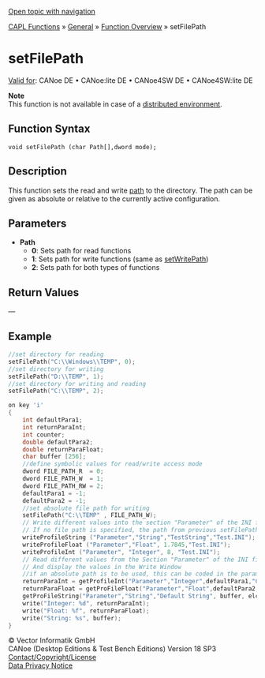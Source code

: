 [Open topic with navigation](../../../../../CANoeDEFamily.htm#Topics/CAPLFunctions/Other/Functions/CAPLfunctionSetFilePath.md)

[CAPL Functions](../../CAPLfunctions.md) » [General](../CAPLGeneralStartPage.md) » [Function Overview](../CAPLfunctionsGeneralOverview.md) » setFilePath

# setFilePath

[Valid for](../../../Shared/FeatureAvailability.md): CANoe DE • CANoe:lite DE • CANoe4SW DE • CANoe4SW:lite DE

**Note**  
This function is not available in case of a [distributed environment](../CAPLfunctionsFileSearchProcedure.md).

## Function Syntax

```
void setFilePath (char Path[],dword mode);
```

## Description

This function sets the read and write [path](../CAPLfunctionsFileSearchProcedure.md) to the directory. The path can be given as absolute or relative to the currently active configuration.

## Parameters

- **Path**
  - **0**: Sets path for read functions
  - **1**: Sets path for write functions (same as [setWritePath](CAPLfunctionSetWritePath.md))
  - **2**: Sets path for both types of functions

## Return Values

—

## Example

```c
//set directory for reading
setFilePath("C:\\Windows\\TEMP", 0);
//set directory for writing
setFilePath("D:\\TEMP", 1);
//set directory for writing and reading
setFilePath("C:\\TEMP", 2);

on key 'i'
{
    int defaultPara1;
    int returnParaInt;
    int counter;
    double defaultPara2;
    double returnParaFloat;
    char buffer [256];
    //define symbolic values for read/write access mode
    dword FILE_PATH_R  = 0;
    dword FILE_PATH_W  = 1;
    dword FILE_PATH_RW = 2;
    defaultPara1 = -1;
    defaultPara2 = -1;
    //set absolute file path for writing
    setFilePath("C:\\TEMP" , FILE_PATH_W);
    // Write different values into the section "Parameter" of the INI file "Test.INI"
    // If no file path is specified, the path from previous setFilePath command is used
    writeProfileString ("Parameter","String","TestString","Test.INI");
    writeProfileFloat ("Parameter","Float", 1.7845,"Test.INI");
    writeProfileInt ("Parameter", "Integer", 8, "Test.INI");
    // Read different values from the Section "Parameter" of the INI file "C:\\temp\\Test.INI"
    // And display the values in the Write Window
    //if an absolute path is to be used, this can be coded in the parameter <filename> directly
    returnParaInt = getProfileInt("Parameter","Integer",defaultPara1,"C:\\TEMP\\Test.INI");
    returnParaFloat = getProFileFloat("Parameter","Float",defaultPara2,"C:\\TEMP\\Test.INI");
    getProFileString("Parameter","String","Default String", buffer, elcount(buffer), "C:\\TEMP\\Test.INI");
    write("Integer: %d", returnParaInt);
    write("Float: %f", returnParaFloat);
    write("String: %s", buffer);
}
```

© Vector Informatik GmbH  
CANoe (Desktop Editions & Test Bench Editions) Version 18 SP3  
[Contact/Copyright/License](../../../Shared/ContactCopyrightLicense.md)  
[Data Privacy Notice](https://www.vector.com/int/en/company/get-info/privacy-policy/)